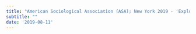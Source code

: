 ```yaml
---
title: "American Sociological Association (ASA); New York 2019 - 'Exploring the Use of Machine Vision to Understand Neighborhood Inequality' - Co-Authored: Laura K. Nelson, Jeffrey Sternberg, Tirthak Lalitbhai Patel, and Devesh Tiwari"
subtitle: ""
date: '2019-08-11'
---
```

